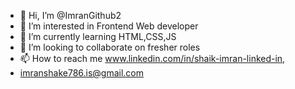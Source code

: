 - 👋 Hi, I’m @ImranGithub2
- 👀 I’m interested in Frontend Web developer
- 🌱 I’m currently learning HTML,CSS,JS
- 💞️ I’m looking to collaborate on fresher roles
- 📫 How to reach me www.linkedin.com/in/shaik-imran-linked-in,
- imranshake786.is@gmail.com

<!---
ImranGithub2/ImranGithub2 is a ✨ special ✨ repository because its `README.md` (this file) appears on your GitHub profile.
You can click the Preview link to take a look at your changes.
--->
